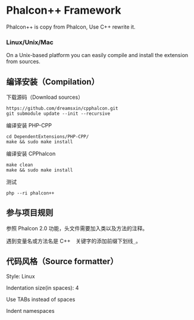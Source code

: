 Phalcon++ Framework
=================

Phalcon++ is copy from Phalcon, Use C++ rewrite it.

### Linux/Unix/Mac

On a Unix-based platform you can easily compile and install the extension from sources.

编译安装（Compilation）
-----------------------

下载源码（Download sources）

```shell
https://github.com/dreamsxin/cpphalcon.git
git submodule update --init --recursive
```

编译安装 PHP-CPP
```shell
cd DependentExtensions/PHP-CPP/
make && sudo make install
```

编译安装 CPPhalcon
```shell
make clean
make && sudo make install
```

测试
```shell
php --ri phalcon++
```

参与项目规则
------------
参照 Phalcon 2.0 功能，头文件需要加入类以及方法的注释。

遇到变量名或方法名是 C++　关键字的添加前缀下划线`_`。


代码风格（Source formatter）
---------------------------
Style: Linux

Indentation size(in spaces): 4

Use TABs instead of spaces

Indent namespaces